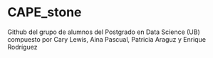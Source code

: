 # CAPE_stone
Github del grupo de alumnos del Postgrado en Data Science (UB) compuesto por Cary Lewis, Aina Pascual, Patricia Araguz y Enrique Rodríguez
